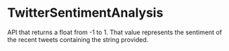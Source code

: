# TwitterSentimentAnalysis

API that returns a float from -1 to 1. That value represents the sentiment of the recent tweets containing the string provided.
